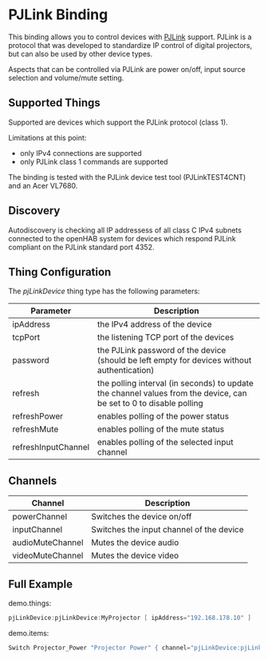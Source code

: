 # PJLink Binding

This binding allows you to control devices with [PJLink](https://pjlink.jbmia.or.jp/english/) support. PJLink is a protocol that was developed to standardize IP control of digital projectors, but can also be used by other device types.

Aspects that can be controlled via PJLink are power on/off, input source selection and volume/mute setting.

## Supported Things

Supported are devices which support the PJLink protocol (class 1). 

Limitations at this point:

- only IPv4 connections are supported
- only PJLink class 1 commands are supported

The binding is tested with the PJLink device test tool (PJLinkTEST4CNT) and an Acer VL7680.

## Discovery

Autodiscovery is checking all IP addressess of all class C IPv4 subnets connected to the openHAB system for devices which respond PJLink compliant on the PJLink standard port 4352.

## Thing Configuration

The *pjLinkDevice* thing type has the following parameters:

| Parameter             | Description                                                                                                          |
|-----------------------|----------------------------------------------------------------------------------------------------------------------|
| ipAddress             | the IPv4 address of the device                                                                                       |
| tcpPort               | the listening TCP port of the devices                                                                                |
| password              | the PJLink password of the device (should be left empty for devices without authentication)                          |
| refresh               | the polling interval (in seconds) to update the channel values from the device, can be set to 0 to disable polling   |
| refreshPower          | enables polling of the power status                                                                                  |
| refreshMute           | enables polling of the mute status                                                                                   |
| refreshInputChannel   | enables polling of the selected input channel                                                                        |


## Channels

| Channel           | Description                               |
|-------------------|-------------------------------------------|
| powerChannel      | Switches the device on/off                |
| inputChannel      | Switches the input channel of the device  |
| audioMuteChannel  | Mutes the device audio                    |
| videoMuteChannel  | Mutes the device video                    |

## Full Example

demo.things:

```java
pjLinkDevice:pjLinkDevice:MyProjector [ ipAddress="192.168.178.10" ]
```

demo.items:

```java
Switch Projector_Power "Projector Power" { channel="pjLinkDevice:pjLinkDevice:MyProjector:powerChannel" }
```